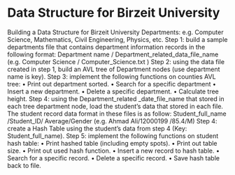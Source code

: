 #  Data Structure for Birzeit University




Building a Data Structure for Birzeit University
Departments: e.g. Computer Science, Mathematics, Civil Engineering, Physics, etc.
Step 1: build a sample departments file that contains department information records in the following format:
Department name / Department_related_data_file_name
(e.g. Computer Science / Computer_Science.txt )
Step 2: using the data file created in step 1, build an AVL tree of Department nodes (use department name is key).
Step 3: implement the following functions on counties AVL tree:
• Print out department sorted.
• Search for a specific department
• Insert a new department.
• Delete a specific department.
• Calculate tree height.
Step 4: using the Department_related _date_file_name that stored in each tree department node, load the student’s data that stored in each file. The student record data format in these files is as follow:
Student_full_name /Student_ID/ Average/Gender
(e.g. Ahmad Ali/12000199 /85.4/M)
Step 4: create a Hash Table using the student’s data from step 4 (Key: Student_full_name).
Step 5: implement the following functions on student hash table:
• Print hashed table (including empty spots).
• Print out table size.
• Print out used hash function.
• Insert a new record to hash table.
• Search for a specific record.
• Delete a specific record.
• Save hash table back to file.
